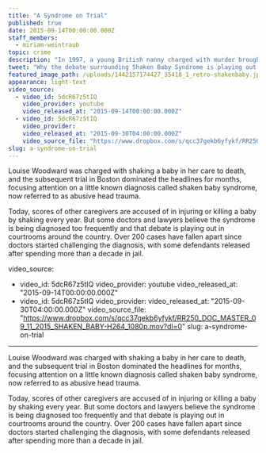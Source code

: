 ```yaml
---
title: "A Syndrome on Trial"
published: true
date: 2015-09-14T00:00:00.000Z
staff_members:
  - miriam-weintraub
topic: crime
description: "In 1997, a young British nanny charged with murder brought shaken baby syndrome into the national spotlight, and raised a scientific debate that continues to shape child abuse cases today."
tweet: "Why the debate surrounding Shaken Baby Syndrome is playing out in courtrooms across the country."
featured_image_path: /uploads/1442157174427_35418_1_retro-shakenbaby.jpg
appearance: light-text
video_source:
  - video_id: 5dcR67z5tIQ
    video_provider: youtube
    video_released_at: "2015-09-14T00:00:00.000Z"
  - video_id: 5dcR67z5tIQ
    video_provider:
    video_released_at: "2015-09-30T04:00:00.000Z"
    video_source_file: "https://www.dropbox.com/s/qcc37gekb6yfykf/RR250_DOC_MASTER_09_11_2015_SHAKEN_BABY-H264_1080p.mov?dl=0"
slug: a-syndrome-on-trial
---
```


Louise Woodward was charged with shaking a baby in her care to death, and the subsequent trial in Boston dominated the headlines for months, focusing attention on a little known diagnosis called shaken baby syndrome, now referred to as abusive head trauma.

Today, scores of other caregivers are accused of in injuring or killing a baby by shaking every year. But some doctors and lawyers believe the syndrome is being diagnosed too frequently and that debate is playing out in courtrooms around the country. Over 200 cases have fallen apart since doctors started challenging the diagnosis, with some defendants released after spending more than a decade in jail.

video_source:
  - video_id: 5dcR67z5tIQ
    video_provider: youtube
    video_released_at: "2015-09-14T00:00:00.000Z"
  - video_id: 5dcR67z5tIQ
    video_provider:
    video_released_at: "2015-09-30T04:00:00.000Z"
    video_source_file: "https://www.dropbox.com/s/qcc37gekb6yfykf/RR250_DOC_MASTER_09_11_2015_SHAKEN_BABY-H264_1080p.mov?dl=0"
slug: a-syndrome-on-trial
---

Louise Woodward was charged with shaking a baby in her care to death, and the subsequent trial in Boston dominated the headlines for months, focusing attention on a little known diagnosis called shaken baby syndrome, now referred to as abusive head trauma.

Today, scores of other caregivers are accused of in injuring or killing a baby by shaking every year. But some doctors and lawyers believe the syndrome is being diagnosed too frequently and that debate is playing out in courtrooms around the country. Over 200 cases have fallen apart since doctors started challenging the diagnosis, with some defendants released after spending more than a decade in jail.

